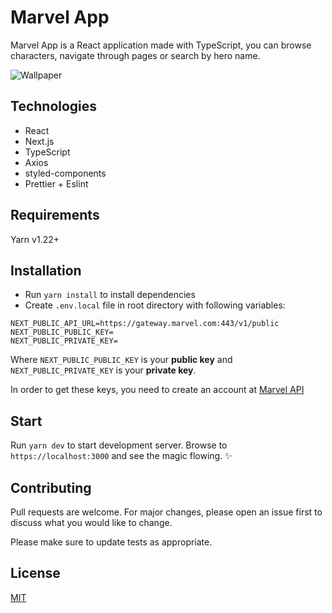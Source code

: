 # Marvel App
Marvel App is a React application made with TypeScript, you can browse characters, navigate through pages or search by hero name. 

![Wallpaper](https://i.imgur.com/xuwxa26.png)

## Technologies
- React
- Next.js
- TypeScript
- Axios
- styled-components
- Prettier + Eslint

## Requirements 
Yarn v1.22+

## Installation
- Run `yarn install` to install dependencies
- Create `.env.local` file in root directory with following variables:

```
NEXT_PUBLIC_API_URL=https://gateway.marvel.com:443/v1/public
NEXT_PUBLIC_PUBLIC_KEY=
NEXT_PUBLIC_PRIVATE_KEY=
```

Where `NEXT_PUBLIC_PUBLIC_KEY` is your **public key** and `NEXT_PUBLIC_PRIVATE_KEY` is your **private key**.

In order to get these keys, you need to create an account at [Marvel API](https://developer.marvel.com/)

## Start
Run `yarn dev` to start development server. Browse to `https://localhost:3000` and see the magic flowing. ✨

## Contributing

Pull requests are welcome. For major changes, please open an issue first
to discuss what you would like to change.

Please make sure to update tests as appropriate.

## License

[MIT](https://choosealicense.com/licenses/mit/)
